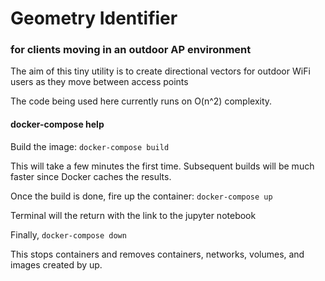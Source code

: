 # Geometry Identifier 
### for clients moving in an outdoor AP environment

The aim of this tiny utility is to create directional vectors
for outdoor WiFi users as they move between access points

The code being used here currently runs on O(n^2) complexity. 

#### docker-compose help

Build the image:
```docker-compose build```

This will take a few minutes the first time. Subsequent builds will be much faster since Docker caches the results.

Once the build is done, fire up the container:
```docker-compose up```

Terminal will the return with the link to the jupyter notebook

Finally,
```docker-compose down```

This stops containers and removes containers, networks, volumes, and images created by up.